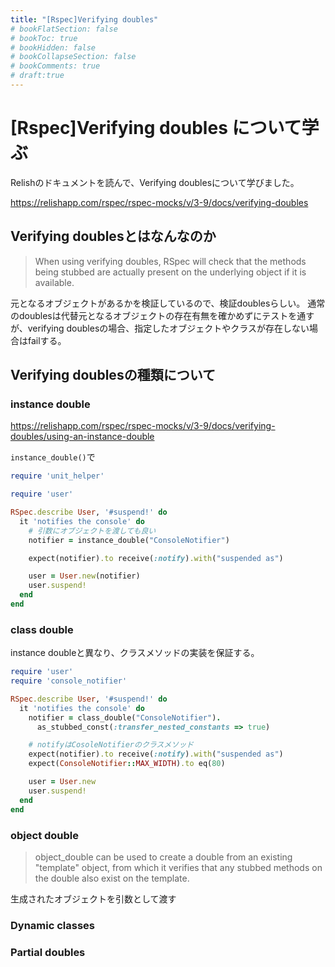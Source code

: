 ```yaml
---
title: "[Rspec]Verifying doubles"
# bookFlatSection: false
# bookToc: true
# bookHidden: false
# bookCollapseSection: false
# bookComments: true
# draft:true
---
```


# [Rspec]Verifying doubles について学ぶ

Relishのドキュメントを読んで、Verifying doublesについて学びました。

https://relishapp.com/rspec/rspec-mocks/v/3-9/docs/verifying-doubles

## Verifying doublesとはなんなのか

> When using verifying doubles, RSpec will check that the methods
being stubbed are actually present on the underlying object if it is available. 

元となるオブジェクトがあるかを検証しているので、検証doublesらしい。
通常のdoublesは代替元となるオブジェクトの存在有無を確かめずにテストを通すが、verifying doublesの場合、指定したオブジェクトやクラスが存在しない場合はfailする。

## Verifying doublesの種類について

### instance double

https://relishapp.com/rspec/rspec-mocks/v/3-9/docs/verifying-doubles/using-an-instance-double

`instance_double()`で

```ruby
require 'unit_helper'

require 'user'

RSpec.describe User, '#suspend!' do
  it 'notifies the console' do
    # 引数にオブジェクトを渡しても良い
    notifier = instance_double("ConsoleNotifier")

    expect(notifier).to receive(:notify).with("suspended as")

    user = User.new(notifier)
    user.suspend!
  end
end
```

### class double

instance doubleと異なり、クラスメソッドの実装を保証する。

```ruby
require 'user'
require 'console_notifier'

RSpec.describe User, '#suspend!' do
  it 'notifies the console' do
    notifier = class_double("ConsoleNotifier").
      as_stubbed_const(:transfer_nested_constants => true)

    # notifyはCosoleNotifierのクラスメソッド
    expect(notifier).to receive(:notify).with("suspended as")
    expect(ConsoleNotifier::MAX_WIDTH).to eq(80)

    user = User.new
    user.suspend!
  end
end
```

### object double

> object_double can be used to create a double from an existing "template" object, from
which it verifies that any stubbed methods on the double also exist on the template. 

生成されたオブジェクトを引数として渡す

### Dynamic classes

### Partial doubles